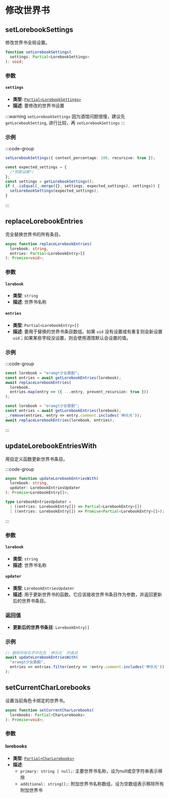 # 修改世界书

<CustomTOC />

## setLorebookSettings

修改世界书全局设置。

```typescript
function setLorebookSettings(
  settings: Partial<LorebookSettings>
): void;
```

### 参数

#### `settings`

- **类型**: [`Partial<LorebookSettings>`](./获取世界书#返回值-1)
- **描述**: 要修改的世界书设置

:::warning
`setLorebookSettings` 因为酒馆问题很慢，建议先 `getLorebookSetting`, 进行比较，再 `setLorebookSettings`
:::

### 示例

:::code-group

```typescript [修改上下文百分比为 100%, 启用递归扫描]
setLorebookSettings({ context_percentage: 100, recursive: true });
```

```typescript [优化性能的写法]
const expected_settings = {
  /*预期设置*/
};
const settings = getLorebookSettings();
if (_.isEqual(_.merge({}, settings, expected_settings), settings)) {
  setLorebookSettings(expected_settings);
}
```

:::

## replaceLorebookEntries

完全替换世界书的所有条目。

```typescript
async function replaceLorebookEntries(
  lorebook: string, 
  entries: Partial<LorebookEntry>[]
): Promise<void>;
```

### 参数

#### `lorebook`

- **类型**: `string`
- **描述**: 世界书名称

#### `entries`

- **类型**: `Partial<LorebookEntry>[]`
- **描述**: 要用于替换的世界书条目数组。如果 `uid` 没有设置或有重复则会新设置 `uid`；如果某些字段没设置，则会使用酒馆默认会设置的值。

### 示例

:::code-group

```typescript [禁止所有条目递归，保持其他设置不变]
const lorebook = "eramgt少女歌剧";
const entries = await getLorebookEntries(lorebook);
await replaceLorebookEntries(
  lorebook, 
  entries.map(entry => ({ ...entry, prevent_recursion: true }))
);
```

```typescript [删除所有名字中包含 神乐光 的条目]
const lorebook = "eramgt少女歌剧";
const entries = await getLorebookEntries(lorebook);
_.remove(entries, entry => entry.comment.includes('神乐光'));
await replaceLorebookEntries(lorebook, entries);
```

:::

## updateLorebookEntriesWith

用自定义函数更新世界书条目。

:::code-group

```typescript [updateLorebookEntriesWith]
async function updateLorebookEntriesWith(
  lorebook: string,
  updater: LorebookEntriesUpdater
): Promise<LorebookEntry[]>;
```

```typescript [LorebookEntriesUpdater]
type LorebookEntriesUpdater =
  | ((entries: LorebookEntry[]) => Partial<LorebookEntry>[])
  | ((entries: LorebookEntry[]) => Promise<Partial<LorebookEntry>[]>);
```
:::
### 参数

#### `lorebook`

- **类型**: `string`
- **描述**: 世界书名称

#### `updater`

- **类型**: `LorebookEntriesUpdater`
- **描述**: 用于更新世界书的函数。它应该接收世界书条目作为参数，并返回更新后的世界书条目。

### 返回值

- **更新后的世界书条目**: `LorebookEntry[]`

### 示例

```typescript
// 删除所有名字中包含 `神乐光` 的条目
await updateLorebookEntriesWith(
  "eramgt少女歌剧", 
  entries => entries.filter(entry => !entry.comment.includes('神乐光'))
);
```

## setCurrentCharLorebooks

设置当前角色卡绑定的世界书。

```typescript
async function setCurrentCharLorebooks(
  lorebooks: Partial<CharLorebooks>
): Promise<void>;
```

### 参数

#### lorebooks

- **类型**: [`Partial<CharLorebooks>`](./获取世界书#getcharlorebooks)
- **描述**: 
  - `primary: string | null;`: 主要世界书名称，设为null或空字符串表示移除
  - `additional: string[];`: 附加世界书名称数组，设为空数组表示移除所有附加世界书

